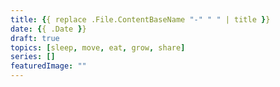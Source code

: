 ```yaml
---
title: {{ replace .File.ContentBaseName "-" " " | title }}
date: {{ .Date }}
draft: true
topics: [sleep, move, eat, grow, share]
series: []
featuredImage: ""
---
```

